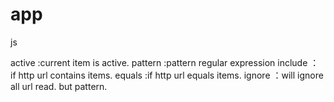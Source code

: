 # app
js

active :current item is active.
pattern :pattern  regular expression
include ： if http url contains items.
equals :if http url equals items.
ignore ：will ignore all url read. but pattern.
